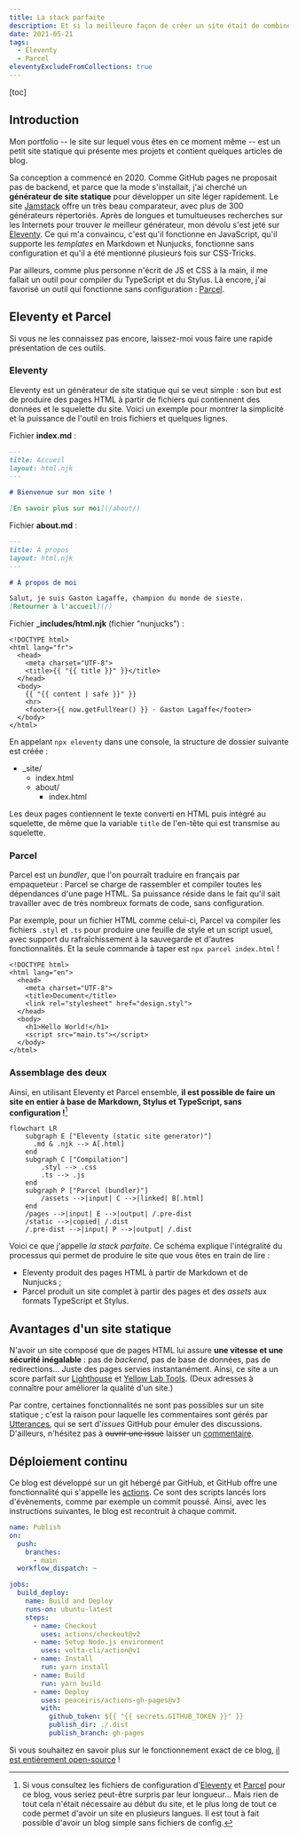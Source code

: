 ```yaml
---
title: La stack parfaite
description: Et si la meilleure façon de créer un site était de combiner un générateur de site statique et un bundler ?
date: 2021-05-21
tags:
  - Eleventy
  - Parcel
eleventyExcludeFromCollections: true
---
```


[toc]

## Introduction

Mon portfolio -- le site sur lequel vous êtes en ce moment même -- est un petit site statique qui présente mes projets et contient quelques articles de blog.

Sa conception a commencé en 2020. Comme GitHub pages ne proposait pas de backend, et parce que la mode s'installait, j'ai cherché un **générateur de site statique** pour développer un site léger rapidement. Le site [Jamstack](https://jamstack.org/generators/) offre un très beau comparateur, avec plus de 300 générateurs répertoriés. Après de longues et tumultueuses recherches sur les Internets pour trouver _le_ meilleur générateur, mon dévolu s'est jeté sur [Eleventy](https://www.11ty.dev/). Ce qui m'a convaincu, c'est qu'il fonctionne en JavaScript, qu'il supporte les _templates_ en Markdown et Nunjucks, fonctionne sans configuration et qu'il a été mentionné plusieurs fois sur CSS-Tricks.

Par ailleurs, comme plus personne n'écrit de JS et CSS à la main, il me fallait un outil pour compiler du TypeScript et du Stylus. Là encore, j'ai favorisé un outil qui fonctionne sans configuration : [Parcel](https://parceljs.org/).

## Eleventy et Parcel

Si vous ne les connaissez pas encore, laissez-moi vous faire une rapide présentation de ces outils.

### Eleventy

Eleventy est un générateur de site statique qui se veut simple : son but est de produire des pages HTML à partir de fichiers qui contiennent des données et le squelette du site. Voici un exemple pour montrer la simplicité et la puissance de l'outil en trois fichiers et quelques lignes.

Fichier **index.md** :

```md
---
title: Accueil
layout: html.njk
---

# Bienvenue sur mon site !

[En savoir plus sur moi](/about/)
```

Fichier **about.md** :

```md
---
title: À propos
layout: html.njk
---

# À propos de moi

Salut, je suis Gaston Lagaffe, champion du monde de sieste.
[Retourner à l'accueil](/)
```

Fichier **\_includes/html.njk** (fichier "nunjucks") :

```jinja2
<!DOCTYPE html>
<html lang="fr">
  <head>
    <meta charset="UTF-8">
    <title>{{ "{{ title }}" }}</title>
  </head>
  <body>
    {{ "{{ content | safe }}" }}
    <hr>
    <footer>{{ now.getFullYear() }} · Gaston Lagaffe</footer>
  </body>
</html>
```

En appelant `npx eleventy` dans une console, la structure de dossier suivante est créée :

- \_site/
  - index.html
  - about/
    - index.html

Les deux pages contiennent le texte converti en HTML puis intégré au squelette, de même que la variable `title` de l'en-tête qui est transmise au squelette.

### Parcel

Parcel est un _bundler_, que l'on pourraît traduire en français par empaqueteur : Parcel se charge de rassembler et compiler toutes les dépendances d'une page HTML. Sa puissance réside dans le fait qu'il sait travailler avec de très nombreux formats de code, sans configuration.

Par exemple, pour un fichier HTML comme celui-ci, Parcel va compiler les fichiers `.styl` et `.ts` pour produire une feuille de style et un script usuel, avec support du rafraîchissement à la sauvegarde et d'autres fonctionnalités. Et la seule commande à taper est `npx parcel index.html` !

```html/5,9
<!DOCTYPE html>
<html lang="en">
  <head>
    <meta charset="UTF-8">
    <title>Document</title>
    <link rel="stylesheet" href="design.styl">
  </head>
  <body>
    <h1>Hello World!</h1>
    <script src="main.ts"></script>
  </body>
</html>
```

### Assemblage des deux

Ainsi, en utilisant Eleventy et Parcel ensemble, **il est possible de faire un site en entier à base de Markdown, Stylus et TypeScript, sans configuration !**[^bonalors]

```mermaid
flowchart LR
    subgraph E ["Eleventy (static site generator)"]
      .md & .njk --> A[.html]
    end
    subgraph C ["Compilation"]
        .styl --> .css
        .ts --> .js
    end
    subgraph P ["Parcel (bundler)"]
        /assets -->|input| C -->|linked| B[.html]
    end
    /pages -->|input| E -->|output| /.pre-dist
    /static -->|copied| /.dist
    /.pre-dist -->|input| P -->|output| /.dist
```

Voici ce que j'appelle _la stack parfaite_. Ce schéma explique l'intégralité du processus qui permet de produire le site que vous êtes en train de lire :

- Eleventy produit des pages HTML à partir de Markdown et de Nunjucks ;
- Parcel produit un site complet à partir des pages et des _assets_ aux formats TypeScript et Stylus.

## Avantages d'un site statique

N'avoir un site composé que de pages HTML lui assure **une vitesse et une sécurité inégalable** : pas de _backend_, pas de base de données, pas de redirections... Juste des pages servies instantanément. Ainsi, ce site a un score parfait sur [Lighthouse](https://web.dev/measure/) et [Yellow Lab Tools](https://yellowlab.tools/). (Deux adresses à connaître pour améliorer la qualité d'un site.)

Par contre, certaines fonctionnalités ne sont pas possibles sur un site statique ; c'est la raison pour laquelle les commentaires sont gérés par [Utterances](https://utteranc.es/), qui se sert d'_issues_ GitHub pour émuler des discussions. D'ailleurs, n'hésitez pas à ~~ouvrir une issue~~ laisser un [commentaire](#comments).

## Déploiement continu

Ce blog est développé sur un git hébergé par GitHub, et GitHub offre une fonctionnalité qui s'appelle les [actions](https://github.com/actions). Ce sont des scripts lancés lors d'évènements, comme par exemple un commit poussé. Ainsi, avec les instructions suivantes, le blog est recontruit à chaque commit.

```yaml
name: Publish
on:
  push:
    branches:
      - main
  workflow_dispatch: ~

jobs:
  build_deploy:
    name: Build and Deploy
    runs-on: ubuntu-latest
    steps:
      - name: Checkout
        uses: actions/checkout@v2
      - name: Setup Node.js environment
        uses: volta-cli/action@v1
      - name: Install
        run: yarn install
      - name: Build
        run: yarn build
      - name: Deploy
        uses: peaceiris/actions-gh-pages@v3
        with:
          github_token: ${{ "{{ secrets.GITHUB_TOKEN }}" }}
          publish_dir: ./.dist
          publish_branch: gh-pages
```

Si vous souhaitez en savoir plus sur le fonctionnement exact de ce blog, [il est entièrement open-source](https://github.com/GauBen/gauben.github.io) !

[^bonalors]: Si vous consultez les fichiers de configuration d'[Eleventy](https://github.com/GauBen/gauben.github.io/blob/main/.eleventy.js) et [Parcel](https://github.com/GauBen/gauben.github.io/blob/main/.parcelrc) pour ce blog, vous seriez peut-être surpris par leur longueur... Mais rien de tout cela n'était nécessaire au début du site, et le plus long de tout ce code permet d'avoir un site en plusieurs langues. Il est tout à fait possible d'avoir un blog simple sans fichiers de config.
